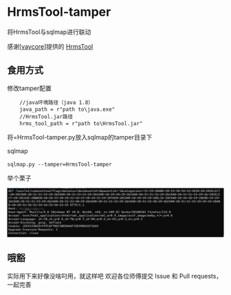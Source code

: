 # HrmsTool-tamper

将HrmsTool与sqlmap进行联动

感谢[[vaycore](https://github.com/vaycore/HrmsTool/commits?author=vaycore)]提供的 [HrmsTool](https://github.com/vaycore/HrmsTool)

## 食用方式

修改tamper配置

```
    //java环境路径（java 1.8）
    java_path = r"path to\java.exe"
    //HrmsTool.jar路径
    hrms_tool_path = r"path to\HrmsTool.jar"
```

将=HrmsTool-tamper.py放入sqlmap的tamper目录下

sqlmap

```
sqlmap.py --tamper=HrmsTool-tamper 
```

举个栗子

![image-20230628214906533](./README/image-20230628214906533.png)

## 哦豁
实际用下来好像没啥叼用，就这样吧
欢迎各位师傅提交 Issue 和 Pull requests，一起完善
